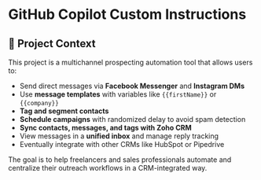 # GitHub Copilot Custom Instructions

## 🧠 Project Context

This project is a multichannel prospecting automation tool that allows users to:

- Send direct messages via **Facebook Messenger** and **Instagram DMs**
- Use **message templates** with variables like `{{firstName}}` or `{{company}}`
- **Tag and segment contacts**
- **Schedule campaigns** with randomized delay to avoid spam detection
- **Sync contacts, messages, and tags with Zoho CRM**
- View messages in a **unified inbox** and manage reply tracking
- Eventually integrate with other CRMs like HubSpot or Pipedrive

The goal is to help freelancers and sales professionals automate and centralize their outreach workflows in a CRM-integrated way.
